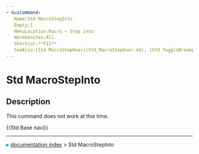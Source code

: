 ```yaml
---
- GuiCommand:
   Name:Std MacroStepInto
   Empty:1
   MenuLocation:Macro → Step into
   Workbenches:All
   Shortcut:**F11**
   SeeAlso:[Std MacroStepOver](Std_MacroStepOver.md), [Std ToggleBreakpoint](Std_ToggleBreakpoint.md)
---
```


# Std MacroStepInto

## Description

This command does not work at this time.




 {{Std Base navi}}



---
![](images/Right_arrow.png) [documentation index](../README.md) > Std MacroStepInto
